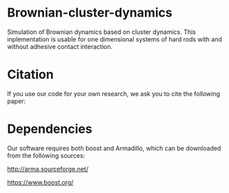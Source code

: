 # Brownian-cluster-dynamics
Simulation of Brownian dynamics based on cluster dynamics. This inplementation is usable for one dimensional systems of hard rods with and without adhesive contact interaction.

# Citation 
If you use our code for your own research, we ask you to cite the following paper:
<insert our paper>

# Dependencies
Our software requires both boost and Armadillo, 
which can be downloaded from the following sources:

http://arma.sourceforge.net/

https://www.boost.org/
